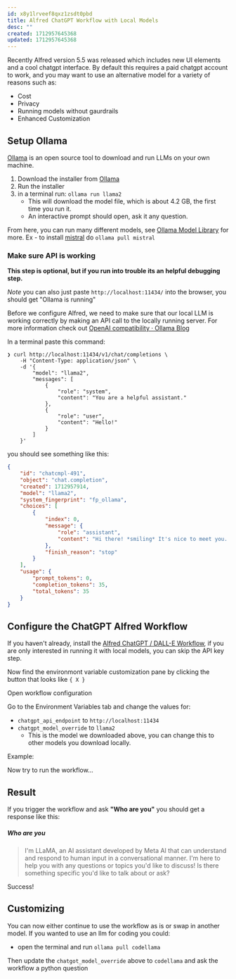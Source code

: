 ```yaml
---
id: x8y1lrveef8qxz1zsdt0pbd
title: Alfred ChatGPT Workflow with Local Models
desc: ""
created: 1712957645368
updated: 1712957645368
---
```

Recently Alfred version 5.5 was released which includes new UI elements and a cool chatgpt interface.  By default this requires a paid chatgpt account to work, and you may want to use an alternative model for a variety of reasons such as:
- Cost
- Privacy
- Running models without gaurdrails
- Enhanced Customization

## Setup Ollama

[Ollama](https://ollama.com/) is an open source tool to download and run LLMs on your own machine. 

1. Download the installer from [Ollama](https://ollama.com/)
2. Run the installer
3. in a terminal run: `ollama run llama2`
	- This will download the model file, which is about 4.2 GB, the first time you run it. 
	- An interactive prompt should open, ask it any question.


From here, you can run many different models, see [Ollama Model Library](https://ollama.com/library) for more. Ex - to install [mistral](https://ollama.com/library/mistral) do  `ollama pull mistral`

### Make sure API is working

**This step is optional, but if you run into trouble its an helpful debugging step.**

*Note* you can also just paste `http://localhost:11434/` into the browser, you should get "Ollama is running"

Before we configure Alfred, we need to make sure that our local LLM is working correctly by making an API call to the locally running server. For more information check out [OpenAI compatibility · Ollama Blog](https://ollama.com/blog/openai-compatibility)

In a terminal paste this command:

```
❯ curl http://localhost:11434/v1/chat/completions \
    -H "Content-Type: application/json" \
    -d '{
        "model": "llama2",
        "messages": [
            {
                "role": "system",
                "content": "You are a helpful assistant."
            },
            {
                "role": "user",
                "content": "Hello!"
            }
        ]
    }'
```

you should see something like this:

```json
{
	"id": "chatcmpl-491",
	"object": "chat.completion",
	"created": 1712957914,
	"model": "llama2",
	"system_fingerprint": "fp_ollama",
	"choices": [
		{
			"index": 0,
			"message": {
				"role": "assistant",
				"content": "Hi there! *smiling* It's nice to meet you. How can I assist you today? Do you have any questions or tasks you need help with?"
			},
			"finish_reason": "stop"
		}
	],
	"usage": {
		"prompt_tokens": 0,
		"completion_tokens": 35,
		"total_tokens": 35
	}
}
```

## Configure the ChatGPT Alfred Workflow

If you haven't already, install the [Alfred ChatGPT / DALL-E Workflow](https://alfred.app/workflows/alfredapp/openai/), if you are only interested in running it with local models, you can skip the API key step. 

Now find the environmont variable customization pane by clicking the button that looks like `{ X } `

Open workflow configuration
​<!--
![./Pasted image 20240412165809.png]({{< ref "./Pasted image 20240412165809.png" >}})
-->

Go to the Environment Variables tab and change the values for:
- `chatgpt_api_endpoint` to `http://localhost:11434`
- `chatgpt_model_override` to `llama2`
	- This is the model we downloaded above, you can change this to other models you download locally.

Example:
​<!--
![Pasted image 20240412165952.png]({{< ref "Pasted image 20240412165952.png" >}})
-->

Now try to run the workflow...
## Result

If you trigger the workflow and ask **"Who are you"** you should get a response like this:

##### Who are you
> I'm LLaMA, an AI assistant developed by Meta AI that can understand and respond to human input in a conversational manner. I'm here to help you with any questions or topics you'd like to discuss! Is there something specific you'd like to talk about or ask?

Success!
## Customizing

You can now either continue to use the workflow as is or swap in another model. If you wanted to use an llm for coding you could:
- open the terminal and run `ollama pull codellama`

Then update the `chatgot_model_override` above to `codellama` and ask the workflow a python question
